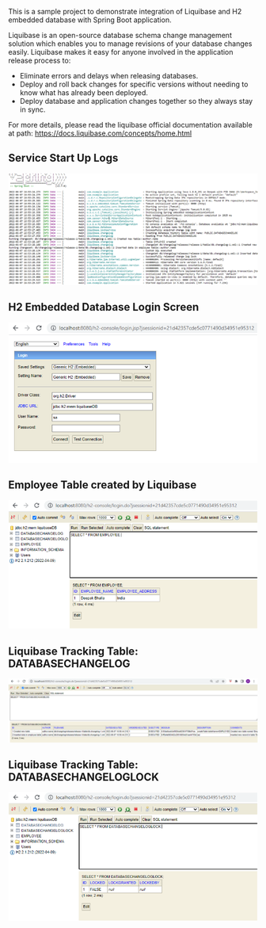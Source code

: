 
This is a sample project to demonstrate integration of Liquibase and H2 embedded database with Spring Boot application.

Liquibase is an open-source database schema change management solution which enables you to manage revisions of your database changes easily. Liquibase makes it easy for anyone involved in the application release process to:

- Eliminate errors and delays when releasing databases.
- Deploy and roll back changes for specific versions without needing to know what has already been deployed.
- Deploy database and application changes together so they always stay in sync.

For more details, please read the liquibase official documentation available at path: https://docs.liquibase.com/concepts/home.html

## Service Start Up Logs

![Service Logs](screenshots/1_service_logs.png?raw=true "Spring Boot & Liquibase Service Startup Logs")

## H2 Embedded Database Login Screen

![Service Logs](screenshots/2_h2_database_login.png?raw=true "H2 Embedded Database Login Screen")

## Employee Table created by Liquibase

![Service Logs](screenshots/3_employee_table.png?raw=true "Employee table created by Liquibase")

## Liquibase Tracking Table: DATABASECHANGELOG

![Service Logs](screenshots/4_databasechangelog_table.png?raw=true "DATABASECHANGELOG Liquibase Tracking Table")

## Liquibase Tracking Table: DATABASECHANGELOGLOCK

![Service Logs](screenshots/5_databasechangeloglock_table.png?raw=true "DATABASECHANGELOGLOCK Liquibase Tracking Table")
